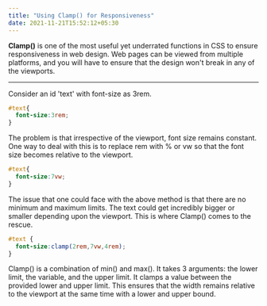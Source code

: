 ```yaml
---
title: "Using Clamp() for Responsiveness"
date: 2021-11-21T15:52:12+05:30
---
```


**Clamp()** is one of the most useful yet underrated functions in CSS to ensure responsiveness in web design.
Web pages can be viewed from multiple platforms, and you will have to ensure that the design won't break in any of the viewports.

---

Consider an id 'text' with font-size as 3rem.


```css
#text{
  font-size:3rem;
}
``` 

The problem is that irrespective of the viewport, font size remains constant. One way to deal with this is to replace rem with % or vw so that the font size becomes relative to the viewport.
```css
#text{
  font-size:7vw;
}
```
The issue that one could face with the above method is that there are no minimum and maximum limits. The text could get incredibly bigger or smaller depending upon the viewport.
This is where Clamp() comes to the rescue.
```css
#text {
  font-size:clamp(2rem,7vw,4rem);
}
```
Clamp() is a combination of min() and max(). It takes 3 arguments: the lower limit, the variable, and the upper limit. It clamps a value between the provided lower and upper limit. This ensures that the width remains relative to the viewport at the same time with a lower and upper bound.